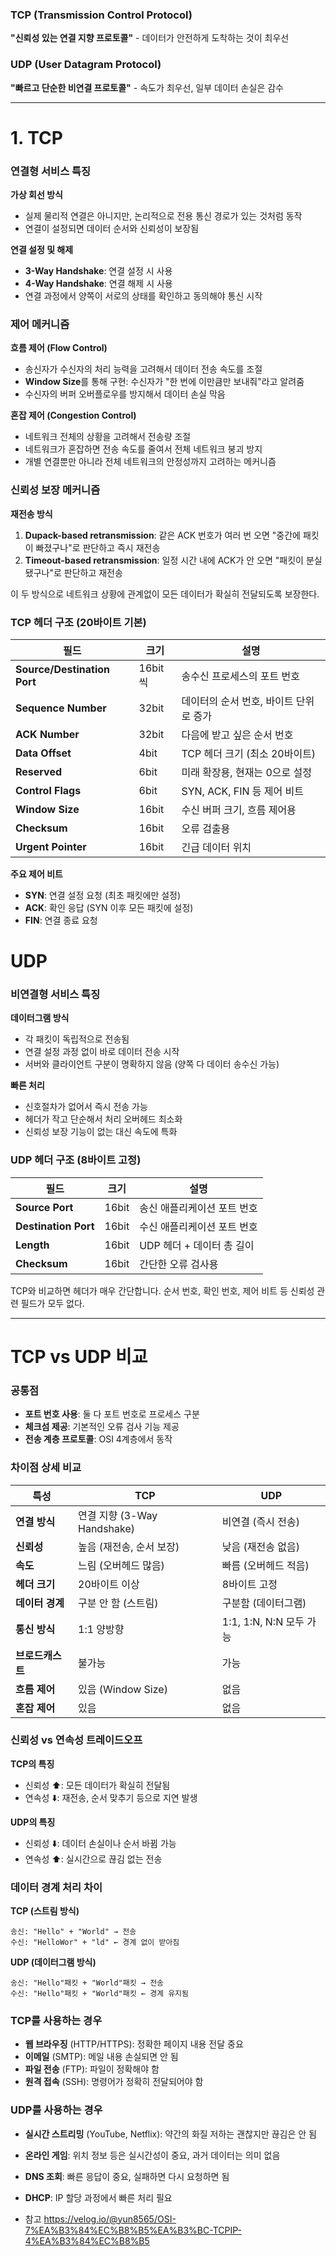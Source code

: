 ### TCP (Transmission Control Protocol)

**"신뢰성 있는 연결 지향 프로토콜"** - 데이터가 안전하게 도착하는 것이 최우선

### UDP (User Datagram Protocol)

**"빠르고 단순한 비연결 프로토콜"** - 속도가 최우선, 일부 데이터 손실은 감수



---
# 1. TCP 

### 연결형 서비스 특징

**가상 회선 방식**

- 실제 물리적 연결은 아니지만, 논리적으로 전용 통신 경로가 있는 것처럼 동작
- 연결이 설정되면 데이터 순서와 신뢰성이 보장됨

**연결 설정 및 해제**

- **3-Way Handshake**: 연결 설정 시 사용
- **4-Way Handshake**: 연결 해제 시 사용
- 연결 과정에서 양쪽이 서로의 상태를 확인하고 동의해야 통신 시작

### 제어 메커니즘

**흐름 제어 (Flow Control)**

- 송신자가 수신자의 처리 능력을 고려해서 데이터 전송 속도를 조절
- **Window Size**를 통해 구현: 수신자가 "한 번에 이만큼만 보내줘"라고 알려줌
- 수신자의 버퍼 오버플로우를 방지해서 데이터 손실 막음

**혼잡 제어 (Congestion Control)**

- 네트워크 전체의 상황을 고려해서 전송량 조절
- 네트워크가 혼잡하면 전송 속도를 줄여서 전체 네트워크 붕괴 방지
- 개별 연결뿐만 아니라 전체 네트워크의 안정성까지 고려하는 메커니즘

### 신뢰성 보장 메커니즘

**재전송 방식**

1. **Dupack-based retransmission**: 같은 ACK 번호가 여러 번 오면 "중간에 패킷이 빠졌구나"로 판단하고 즉시 재전송
2. **Timeout-based retransmission**: 일정 시간 내에 ACK가 안 오면 "패킷이 분실됐구나"로 판단하고 재전송

이 두 방식으로 네트워크 상황에 관계없이 모든 데이터가 확실히 전달되도록 보장한다.

### TCP 헤더 구조 (20바이트 기본)

|필드|크기|설명|
|---|---|---|
|**Source/Destination Port**|16bit씩|송수신 프로세스의 포트 번호|
|**Sequence Number**|32bit|데이터의 순서 번호, 바이트 단위로 증가|
|**ACK Number**|32bit|다음에 받고 싶은 순서 번호|
|**Data Offset**|4bit|TCP 헤더 크기 (최소 20바이트)|
|**Reserved**|6bit|미래 확장용, 현재는 0으로 설정|
|**Control Flags**|6bit|SYN, ACK, FIN 등 제어 비트|
|**Window Size**|16bit|수신 버퍼 크기, 흐름 제어용|
|**Checksum**|16bit|오류 검출용|
|**Urgent Pointer**|16bit|긴급 데이터 위치|

**주요 제어 비트**

- **SYN**: 연결 설정 요청 (최초 패킷에만 설정)
- **ACK**: 확인 응답 (SYN 이후 모든 패킷에 설정)
- **FIN**: 연결 종료 요청



# UDP

### 비연결형 서비스 특징

**데이터그램 방식**

- 각 패킷이 독립적으로 전송됨
- 연결 설정 과정 없이 바로 데이터 전송 시작
- 서버와 클라이언트 구분이 명확하지 않음 (양쪽 다 데이터 송수신 가능)

**빠른 처리**

- 신호절차가 없어서 즉시 전송 가능
- 헤더가 작고 단순해서 처리 오버헤드 최소화
- 신뢰성 보장 기능이 없는 대신 속도에 특화

### UDP 헤더 구조 (8바이트 고정)

|필드|크기|설명|
|---|---|---|
|**Source Port**|16bit|송신 애플리케이션 포트 번호|
|**Destination Port**|16bit|수신 애플리케이션 포트 번호|
|**Length**|16bit|UDP 헤더 + 데이터 총 길이|
|**Checksum**|16bit|간단한 오류 검사용|

TCP와 비교하면 헤더가 매우 간단합니다. 순서 번호, 확인 번호, 제어 비트 등 신뢰성 관련 필드가 모두 없다.

---

# TCP vs UDP 비교

### 공통점

- **포트 번호 사용**: 둘 다 포트 번호로 프로세스 구분
- **체크섬 제공**: 기본적인 오류 검사 기능 제공
- **전송 계층 프로토콜**: OSI 4계층에서 동작

### 차이점 상세 비교

|특성|TCP|UDP|
|---|---|---|
|**연결 방식**|연결 지향 (3-Way Handshake)|비연결 (즉시 전송)|
|**신뢰성**|높음 (재전송, 순서 보장)|낮음 (재전송 없음)|
|**속도**|느림 (오버헤드 많음)|빠름 (오버헤드 적음)|
|**헤더 크기**|20바이트 이상|8바이트 고정|
|**데이터 경계**|구분 안 함 (스트림)|구분함 (데이터그램)|
|**통신 방식**|1:1 양방향|1:1, 1:N, N:N 모두 가능|
|**브로드캐스트**|불가능|가능|
|**흐름 제어**|있음 (Window Size)|없음|
|**혼잡 제어**|있음|없음|

### 신뢰성 vs 연속성 트레이드오프

**TCP의 특징**

- 신뢰성 ⬆️: 모든 데이터가 확실히 전달됨
- 연속성 ⬇️: 재전송, 순서 맞추기 등으로 지연 발생

**UDP의 특징**

- 신뢰성 ⬇️: 데이터 손실이나 순서 바뀜 가능
- 연속성 ⬆️: 실시간으로 끊김 없는 전송

### 데이터 경계 처리 차이

**TCP (스트림 방식)**

```
송신: "Hello" + "World" → 전송
수신: "HelloWor" + "ld" ← 경계 없이 받아짐
```

**UDP (데이터그램 방식)**

```
송신: "Hello"패킷 + "World"패킷 → 전송  
수신: "Hello"패킷 + "World"패킷 ← 경계 유지됨
```

### TCP를 사용하는 경우

- **웹 브라우징** (HTTP/HTTPS): 정확한 페이지 내용 전달 중요
- **이메일** (SMTP): 메일 내용 손실되면 안 됨
- **파일 전송** (FTP): 파일이 정확해야 함
- **원격 접속** (SSH): 명령어가 정확히 전달되어야 함

### UDP를 사용하는 경우

- **실시간 스트리밍** (YouTube, Netflix): 약간의 화질 저하는 괜찮지만 끊김은 안 됨
- **온라인 게임**: 위치 정보 등은 실시간성이 중요, 과거 데이터는 의미 없음
- **DNS 조회**: 빠른 응답이 중요, 실패하면 다시 요청하면 됨
- **DHCP**: IP 할당 과정에서 빠른 처리 필요









- 참고
https://velog.io/@yun8565/OSI-7%EA%B3%84%EC%B8%B5%EA%B3%BC-TCPIP-4%EA%B3%84%EC%B8%B5